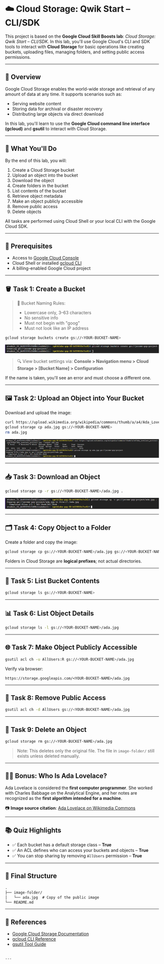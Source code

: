 
# ☁️ Cloud Storage: Qwik Start – CLI/SDK

This project is based on the **Google Cloud Skill Boosts lab**: *Cloud Storage: Qwik Start – CLI/SDK*. In this lab, you'll use Google Cloud's CLI and SDK tools to interact with **Cloud Storage** for basic operations like creating buckets, uploading files, managing folders, and setting public access permissions.

---

## 📘 Overview

Google Cloud Storage enables the world-wide storage and retrieval of any amount of data at any time. It supports scenarios such as:

- Serving website content
- Storing data for archival or disaster recovery
- Distributing large objects via direct download

In this lab, you'll learn to use the **Google Cloud command line interface (gcloud)** and **gsutil** to interact with Cloud Storage.

---

## 🎯 What You'll Do

By the end of this lab, you will:

1. Create a Cloud Storage bucket
2. Upload an object into the bucket
3. Download the object
4. Create folders in the bucket
5. List contents of the bucket
6. Retrieve object metadata
7. Make an object publicly accessible
8. Remove public access
9. Delete objects

All tasks are performed using Cloud Shell or your local CLI with the Google Cloud SDK.

---

## 🧰 Prerequisites

- Access to [Google Cloud Console](https://console.cloud.google.com/)
- Cloud Shell or installed [gcloud CLI](https://cloud.google.com/sdk/docs/install)
- A billing-enabled Google Cloud project

---

## 🪣 Task 1: Create a Bucket

> 📝 Bucket Naming Rules:
> - Lowercase only, 3–63 characters
> - No sensitive info
> - Must not begin with "goog"
> - Must not look like an IP address

```bash
gcloud storage buckets create gs://<YOUR-BUCKET-NAME>
```

![alt text](Images/task1.png)

> 🔍 View bucket settings via:
> **Console > Navigation menu > Cloud Storage > \[Bucket Name] > Configuration**

If the name is taken, you'll see an error and must choose a different one.

---

## 🖼 Task 2: Upload an Object into Your Bucket

Download and upload the image:

```bash
curl https://upload.wikimedia.org/wikipedia/commons/thumb/a/a4/Ada_Lovelace_portrait.jpg/800px-Ada_Lovelace_portrait.jpg --output ada.jpg
gcloud storage cp ada.jpg gs://<YOUR-BUCKET-NAME>
rm ada.jpg
```
![alt text](Images/task2.png)

---

## 📥 Task 3: Download an Object

```bash
gcloud storage cp -r gs://<YOUR-BUCKET-NAME>/ada.jpg .
```
![alt text](Images/task3.png)

---

## 🗂 Task 4: Copy Object to a Folder

Create a folder and copy the image:

```bash
gcloud storage cp gs://<YOUR-BUCKET-NAME>/ada.jpg gs://<YOUR-BUCKET-NAME>/image-folder/
```

Folders in Cloud Storage are **logical prefixes**; not actual directories.

---

## 📄 Task 5: List Bucket Contents

```bash
gcloud storage ls gs://<YOUR-BUCKET-NAME>
```

---

## 📊 Task 6: List Object Details

```bash
gcloud storage ls -l gs://<YOUR-BUCKET-NAME>/ada.jpg
```

---

## 🌐 Task 7: Make Object Publicly Accessible

```bash
gsutil acl ch -u AllUsers:R gs://<YOUR-BUCKET-NAME>/ada.jpg
```

Verify via browser:

```
https://storage.googleapis.com/<YOUR-BUCKET-NAME>/ada.jpg
```

---

## 🔐 Task 8: Remove Public Access

```bash
gsutil acl ch -d AllUsers gs://<YOUR-BUCKET-NAME>/ada.jpg
```

---

## 🧹 Task 9: Delete an Object

```bash
gcloud storage rm gs://<YOUR-BUCKET-NAME>/ada.jpg
```

> Note: This deletes only the original file.
> The file in `image-folder/` still exists unless deleted manually.

---

## 👩‍🔬 Bonus: Who Is Ada Lovelace?

Ada Lovelace is considered the **first computer programmer**. She worked with Charles Babbage on the Analytical Engine, and her notes are recognized as the **first algorithm intended for a machine**.

📷 **Image source citation**:
[Ada Lovelace on Wikimedia Commons](https://commons.wikimedia.org/wiki/File:Ada_Lovelace_portrait.jpg)

---

## 📚 Quiz Highlights

* ✅ Each bucket has a default storage class – **True**
* ✅ An ACL defines who can access your buckets and objects – **True**
* ✅ You can stop sharing by removing `AllUsers` permission – **True**

---

## 📂 Final Structure

```
.
├── image-folder/
│   └── ada.jpg  # Copy of the public image
└── README.md
```

---

## 🔗 References

* [Google Cloud Storage Documentation](https://cloud.google.com/storage/docs/)
* [gcloud CLI Reference](https://cloud.google.com/sdk/gcloud)
* [gsutil Tool Guide](https://cloud.google.com/storage/docs/gsutil)

```

---
